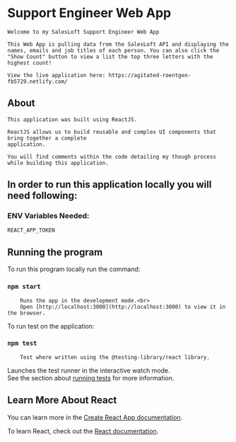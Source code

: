 

# Support Engineer Web App
    
    Welcome to my SalesLoft Support Engineer Web App
    
    This Web App is pulling data from the SalesLoft API and displaying the names, emails and job titles of each person. You can also click the "Show Count" button to view a list the top three letters with the highest count!
    
    View the live application here: https://agitated-roentgen-fb5729.netlify.com/

## About
    
    This application was built using ReactJS. 
    
    ReactJS allows us to build reusable and complex UI components that bring together a complete
    application. 
    
    You will find comments within the code detailing my though process while building this application. 
    
## In order to run this application locally you will need following:
### ENV Variables Needed:
    REACT_APP_TOKEN

## Running the program
 
 To run this program locally run the command:
   ### `npm start`
   
        Runs the app in the development mode.<br>
        Open [http://localhost:3000](http://localhost:3000) to view it in the browser.
        
 To run test on the application:
   ### `npm test`
   
        Test where written using the @testing-library/react library.

Launches the test runner in the interactive watch mode.<br>
See the section about [running tests](https://facebook.github.io/create-react-app/docs/running-tests) for more information.

## Learn More About React

You can learn more in the [Create React App documentation](https://facebook.github.io/create-react-app/docs/getting-started).

To learn React, check out the [React documentation](https://reactjs.org/).
